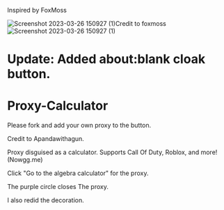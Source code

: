Inspired by FoxMoss

![Screenshot 2023-03-26 150927 (1)](https://user-images.githubusercontent.com/119009502/228082535-05cf9745-5807-449b-9147-283368099816.jpeg)Credit to foxmoss![Screenshot 2023-03-26 150927 (1)](https://user-images.githubusercontent.com/119009502/228082535-05cf9745-5807-449b-9147-283368099816.jpeg)



# Update: Added about:blank cloak button.
# Proxy-Calculator

Please fork and add your own proxy to the button.

Credit to Apandawithagun.


Proxy disguised as a calculator. Supports Call Of Duty, Roblox, and more! (Nowgg.me)

Click "Go to the algebra calculator" for the proxy.

The purple circle closes The proxy.

I also redid the decoration.
